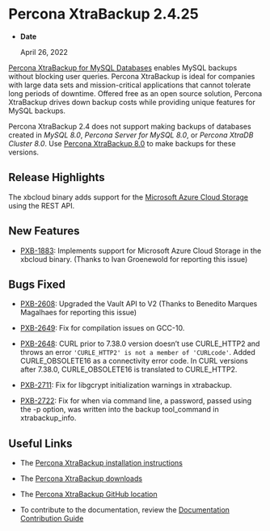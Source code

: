 # Percona XtraBackup 2.4.25


* **Date**

    April 26, 2022


[Percona XtraBackup for MySQL Databases](https://www.percona.com/software/mysql-database/percona-xtrabackup) enables MySQL backups without blocking user queries. Percona XtraBackup is ideal for companies with large data sets and mission-critical applications that cannot tolerate long periods of downtime. Offered free as an open source solution, Percona XtraBackup drives down backup costs while providing unique features for MySQL backups.

Percona XtraBackup 2.4 does not support making backups of databases created in *MySQL 8.0*, *Percona Server for MySQL 8.0*, or *Percona XtraDB Cluster 8.0*. Use [Percona XtraBackup 8.0](https://www.percona.com/downloads/Percona-XtraBackup-LATEST/#) to make backups for these versions.

## Release Highlights

The xbcloud binary adds support for the [Microsoft Azure Cloud Storage](../../xbcloud/xbcloud_azure.md#xbcloud-azure) using the REST API.

## New Features

* [PXB-1883](https://jira.percona.com/browse/PXB-1883): Implements support for Microsoft Azure Cloud Storage in the xbcloud binary. (Thanks to Ivan Groenewold for reporting this issue)

## Bugs Fixed

* [PXB-2608](https://jira.percona.com/browse/PXB-2608): Upgraded the Vault API to V2 (Thanks to Benedito Marques Magalhaes for reporting this issue)

* [PXB-2649](https://jira.percona.com/browse/PXB-2649): Fix for compilation issues on GCC-10.

* [PXB-2648](https://jira.percona.com/browse/PXB-2648): CURL prior to 7.38.0 version doesn’t use CURLE_HTTP2 and throws an error `'CURLE_HTTP2' is not a member of 'CURLcode'`. Added CURLE_OBSOLETE16 as a connectivity error code. In CURL versions after 7.38.0, CURLE_OBSOLETE16 is translated to CURLE_HTTP2.

* [PXB-2711](https://jira.percona.com/browse/PXB-2711): Fix for libgcrypt initialization warnings in xtrabackup.

* [PXB-2722](https://jira.percona.com/browse/PXB-2722): Fix for when via command line, a password, passed using the -p option, was written into the backup tool_command in xtrabackup_info.

## Useful Links

* The [Percona XtraBackup installation instructions](https://www.percona.com/doc/percona-xtrabackup/2.4/installation.html)

* The [Percona XtraBackup downloads](https://www.percona.com/downloads/Percona-XtraBackup-2.4)

* The [Percona XtraBackup GitHub location](https://github.com/percona/percona-xtrabackup)

* To contribute to the documentation, review the [Documentation Contribution Guide](https://github.com/percona/percona-xtrabackup/blob/8.0/storage/innobase/xtrabackup/doc/source/contributing.md)
